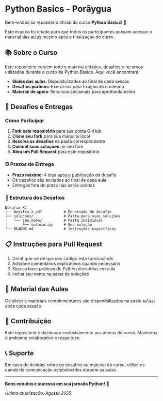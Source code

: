 # Python Basics - Porãygua

Bem-vindos ao repositório oficial do curso **Python Basics**! 🐍

Este espaço foi criado para que todos os participantes possam acessar o material das aulas mesmo após a finalização do curso.

## 📚 Sobre o Curso

Este repositório contém todo o material didático, desafios e recursos utilizados durante o curso de Python Basics. Aqui você encontrará:

- **Slides das aulas**: Disponibilizados ao final de cada sessão
- **Desafios práticos**: Exercícios para fixação do conteúdo
- **Material de apoio**: Recursos adicionais para aprofundamento

## 🎯 Desafios e Entregas

### Como Participar

1. **Fork este repositório** para sua conta GitHub
2. **Clone seu fork** para sua máquina local
3. **Resolva os desafios** na pasta correspondente
4. **Commit suas soluções** no seu fork
5. **Abra um Pull Request** para este repositório

### ⏰ Prazos de Entrega

- **Prazo máximo**: 4 dias após a publicação do desafio
- Os desafios são enviados ao final de cada aula
- Entregas fora do prazo não serão aceitas

### 📂 Estrutura dos Desafios

```
Desafio X/
├── Desafio_X.pdf          # Enunciado do desafio
├── solucoes/              # Pasta para suas soluções
│   └── seu_nome/          # Pasta individual
│       └── solucao.py     # Sua solução
└── README.md              # Instruções específicas
```

## 📋 Instruções para Pull Request

1. Certifique-se de que seu código está funcionando
2. Adicione comentários explicativos quando necessário
3. Siga as boas práticas de Python discutidas em aula
4. Inclua seu nome na pasta de soluções

## 📖 Material das Aulas

Os slides e materiais complementares são disponibilizados na pasta `Aulas/` após cada sessão.

## 🤝 Contribuição

Este repositório é destinado exclusivamente aos alunos do curso. Mantenha o ambiente colaborativo e respeitoso.

## 📞 Suporte

Em caso de dúvidas sobre os desafios ou material do curso, utilize os canais de comunicação estabelecidos durante as aulas.

---

**Bons estudos e sucesso em sua jornada Python!** 🚀

*Última atualização: Agosto 2025*